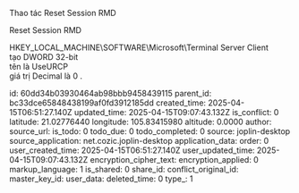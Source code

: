Thao tác Reset Session RMD

Reset Session RMD

HKEY_LOCAL_MACHINE\\SOFTWARE\\Microsoft\\Terminal Server Client  
tạo DWORD 32-bit  
tên là UseURCP  
giá trị Decimal là 0 .

id: 60dd34b03930464ab98bbb9458439115
parent_id: bc33dce65848438199af0fd3912185dd
created_time: 2025-04-15T06:51:27.140Z
updated_time: 2025-04-15T09:07:43.132Z
is_conflict: 0
latitude: 21.02776440
longitude: 105.83415980
altitude: 0.0000
author: 
source_url: 
is_todo: 0
todo_due: 0
todo_completed: 0
source: joplin-desktop
source_application: net.cozic.joplin-desktop
application_data: 
order: 0
user_created_time: 2025-04-15T06:51:27.140Z
user_updated_time: 2025-04-15T09:07:43.132Z
encryption_cipher_text: 
encryption_applied: 0
markup_language: 1
is_shared: 0
share_id: 
conflict_original_id: 
master_key_id: 
user_data: 
deleted_time: 0
type_: 1